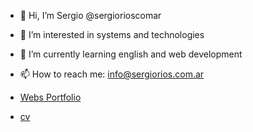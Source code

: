 - 👋 Hi, I’m Sergio @sergiorioscomar
- 👀 I’m interested in systems and technologies
- 🌱 I’m currently learning english and web development
- 📫 How to reach me: info@sergiorios.com.ar


- [ Webs Portfolio](https://esencialtic.com.ar/)
- [ cv](https://www.linkedin.com/in/sergiorioscomar/)

<!---
sergioriosar/sergioriosar is a ✨ special ✨ repository because its `README.md` (this file) appears on your GitHub profile.
You can click the Preview link to take a look at your changes.
--->
